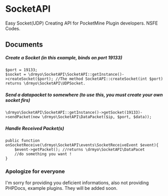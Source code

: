 # SocketAPI
Easy Socket(UDP) Creating API for PocketMine Plugin developers. NSFE Codes.

## Documents

##### Create a Socket (in this example, binds on port 19133)

	$port = 19133;
	$socket = \drmyo\SocketAPI\SocketAPI::getInstance()->createSocket($port); //The method SocketAPI::createSocket(int $port) returns \drmyo\SocketAPI\UDPSocket.

##### Send a datapacket to somewhere (to use this, you must create your own socket firs)

	\drmyo\SocketAPI\SocketAPI::getInstance()->getSocket(19133)->sendPacket(new \drmyo\SocketAPI\DataPacket($ip, $port, $data));

##### Handle Received Packet(s)

	public function onSocketReceive(\drmyo\SocketAPI\events\SocketReceiveEvent $event){
		$event->getPacket(); //returns \drmyo\SocketAPI\DataPacet
		//do something you want !
	}

### Apologize for everyone

I'm sorry for providing you deficient informations, also not providing PHPDocs, example plugins. They will be added soon.
